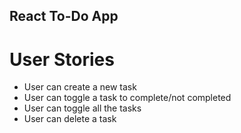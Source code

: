## React To-Do App

# User Stories

- User can create a new task
- User can toggle a task to complete/not completed
- User can toggle all the tasks
- User can delete a task